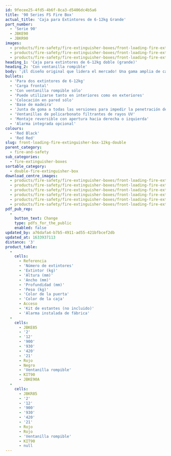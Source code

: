 ```yaml
---
id: 9fecee25-4fd5-4b6f-8ca3-d5406dc4b5a6
title: '90 Series FS Fire Box'
actual_title: 'Caja para Extintores de 6-12kg Grande'
part_number:
  - 'Serie 90'
  - JBKE90
  - JBKR90
images:
  - products/fire-safety/fire-extinguisher-boxes/front-loading-fire-extinguisher-boxes/90/images-lr/Product_Image_776x776_(518x518_focus_area)-JBKE90_01.jpg
  - products/fire-safety/fire-extinguisher-boxes/front-loading-fire-extinguisher-boxes/90/images-lr/Product_Image_776x776_(518x518_focus_area)-JBKE90_02.jpg
  - products/fire-safety/fire-extinguisher-boxes/front-loading-fire-extinguisher-boxes/90/images-lr/Product_Image_776x776_(518x518_focus_area)-JBKE90_03.jpg
heading_1: 'Caja para extintores de 6-12kg doble (grande)'
heading_2: 'Con ventanilla rompible'
body: '¡El diseño original que lidera el mercado! Una gama amplia de cajas para extintores de carga frontal para rápido acceso en situación de emergencia.'
bullets:
  - 'Para dos extintores de 6-12kg'
  - 'Carga frontal'
  - 'Con ventanilla rompible sólo'
  - 'Puede utilizarse tanto en interiores como en exteriores'
  - 'Colocación en pared sólo'
  - 'Base de madeira'
  - 'Junta de goma a todas las versiones para impedir la penetración de agua y polvo'
  - 'Ventanillas de policarbonato filtrantes de rayos UV'
  - 'Montaje reversible con apertura hacia derecha o izquierda'
  - 'Alarma integrada opcional'
colours:
  - 'Red Black'
  - 'Red Red'
slug: front-loading-fire-extinguisher-box-12kg-double
parent_category:
  - fire-and-safety
sub_categories:
  - fire-extinguisher-boxes
sortable_category:
  - double-fire-extinguisher-box
download_centre_images:
  - products/fire-safety/fire-extinguisher-boxes/front-loading-fire-extinguisher-boxes/90/images-hr/JBKE90_001.jpg
  - products/fire-safety/fire-extinguisher-boxes/front-loading-fire-extinguisher-boxes/90/images-hr/JBKE90_002.jpg
  - products/fire-safety/fire-extinguisher-boxes/front-loading-fire-extinguisher-boxes/90/images-hr/JBKE90_003.jpg
  - products/fire-safety/fire-extinguisher-boxes/front-loading-fire-extinguisher-boxes/90/images-hr/JBKE90_004.jpg
  - products/fire-safety/fire-extinguisher-boxes/front-loading-fire-extinguisher-boxes/90/images-hr/JBKE90_005.jpg
  - products/fire-safety/fire-extinguisher-boxes/front-loading-fire-extinguisher-boxes/90/images-hr/JBKE90_006.jpg
pdf_pub_rep:
  -
    button_text: Change
    type: pdfs_for_the_public
    enabled: false
updated_by: a76dafa4-b7b5-4911-ad55-421bfbcef2db
updated_at: 1633937113
distance: '3'
product_table:
  -
    cells:
      - Referencia
      - 'Número de extintores'
      - 'Extintor (kg)'
      - 'Altura (mm)'
      - 'Ancho (mm)'
      - 'Profundidad (mm)'
      - 'Peso (kg)'
      - 'Color de la puerta'
      - 'Color de la caja'
      - Acceso
      - 'Kit de estantes (no incluido)'
      - 'Alarma instalada de fábrica'
  -
    cells:
      - JBKE85
      - '2'
      - '12'
      - '900'
      - '930'
      - '420'
      - '21'
      - Rojo
      - Negro
      - 'Ventanilla rompible'
      - KIT90
      - JBKE90A
  -
    cells:
      - JBKR85
      - '2'
      - '12'
      - '900'
      - '930'
      - '420'
      - '21'
      - Rojo
      - Rojo
      - 'Ventanilla rompible'
      - KIT90
      - null
---
```


